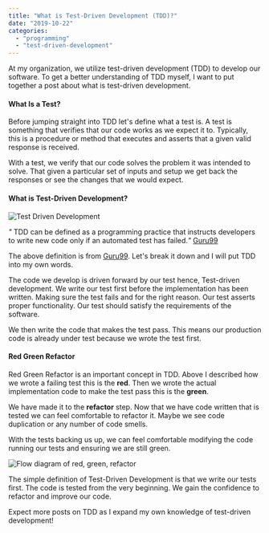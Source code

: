 ```yaml
---
title: "What is Test-Driven Development (TDD)?"
date: "2019-10-22"
categories: 
  - "programming"
  - "test-driven-development"
---
```


At my organization, we utilize test-driven development (TDD) to develop our software. To get a better understanding of TDD myself, I want to put together a post about what is test-driven development.

#### What Is a Test?

Before jumping straight into TDD let's define what a test is. A test is something that verifies that our code works as we expect it to. Typically, this is a procedure or method that executes and asserts that a given valid response is received.

With a test, we verify that our code solves the problem it was intended to solve. That given a particular set of inputs and setup we get back the responses or see the changes that we would expect.

#### What is Test-Driven Development?

![Test Driven Development](/images/ForPosts/tdd.png)

_"_ TDD can be defined as a programming practice that instructs developers to write new code only if an automated test has failed._"_ [Guru99](https://www.guru99.com/test-driven-development.html)

The above definition is from [Guru99](https://www.guru99.com/test-driven-development.html). Let's break it down and I will put TDD into my own words.

The code we develop is driven forward by our test hence, Test-driven development. We write our test first before the implementation has been written. Making sure the test fails and for the right reason. Our test asserts proper functionality. Our test should satisfy the requirements of the software.

We then write the code that makes the test pass. This means our production code is already under test because we wrote the test first.

#### Red Green Refactor

Red Green Refactor is an important concept in TDD. Above I described how we wrote a failing test this is the **red**. Then we wrote the actual implementation code to make the test pass this is the **green**.

We have made it to the **refactor** step. Now that we have code written that is tested we can feel comfortable to refactor it. Maybe we see code duplication or any number of code smells.

With the tests backing us up, we can feel comfortable modifying the code running our tests and ensuring we are still green.

![Flow diagram of red, green, refactor](/images/ForPosts/red-green-refactor.jpg)

The simple definition of Test-Driven Development is that we write our tests first. The code is tested from the very beginning. We gain the confidence to refactor and improve our code.

Expect more posts on TDD as I expand my own knowledge of test-driven development!
